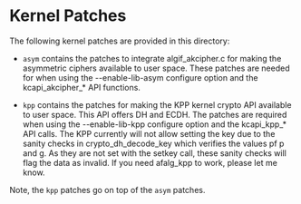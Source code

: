Kernel Patches
==============

The following kernel patches are provided in this directory:

* `asym` contains the patches to integrate algif_akcipher.c for making
the asymmetric ciphers available to user space. These patches are needed
for when using the --enable-lib-asym configure option and the
kcapi_akcipher_* API functions.

* `kpp` contains the patches for making the KPP kernel crypto API
available to user space. This API offers DH and ECDH. The patches are
required when using the --enable-lib-kpp configure option and the
kcapi_kpp_* API calls. The KPP currently will not allow setting the key
due to the sanity checks in crypto_dh_decode_key which verifies the values
pf p and g. As they are not set with the setkey call, these sanity checks
will flag the data as invalid. If you need afalg_kpp to work, please let me
know.

Note, the `kpp` patches go on top of the `asym` patches.
